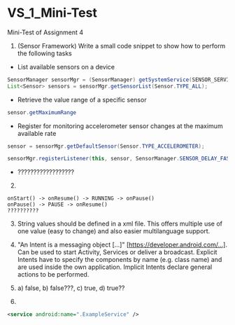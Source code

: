 # VS_1_Mini-Test
Mini-Test of Assignment 4


1. (Sensor Framework)
Write a small code snippet to show how to perform the following tasks
  * List available sensors on a device
  ``` java
  SensorManager sensorMgr = (SensorManager) getSystemService(SENSOR_SERVICE);
  List<Sensor> sensors = sensorMgr.getSensorList(Sensor.TYPE_ALL);
  ```
  * Retrieve the value range of a specific sensor
  ```java
  sensor.getMaximumRange
  ```
  * Register for monitoring accelerometer sensor changes at the maximum available rate
  ```java
  sensor = sensorMgr.getDefaultSensor(Sensor.TYPE_ACCELEROMETER);
  
  sensorMgr.registerListener(this, sensor, SensorManager.SENSOR_DELAY_FASTEST);
  ```
  
  * ??????????????????
  
2. 
```
onStart() -> onResume() -> RUNNING -> onPause()
onPause() -> PAUSE -> onResume()
??????????
```
3. String values should be defined in a xml file. This offers multiple use of one value (easy to change) and also easier multilanguage support.

4. "An Intent is a messaging object [...]" [https://developer.android.com/...]. Can be used to start Activity, Services or deliver a broadcast. Explicit Intents have to specify the components by name (e.g. class name) and are used inside the own application. Implicit Intents declare general actions to be performed.
5. a) false, b) false???, c) true, d) true??
6.
```xml
<service android:name=".ExampleService" />
```
